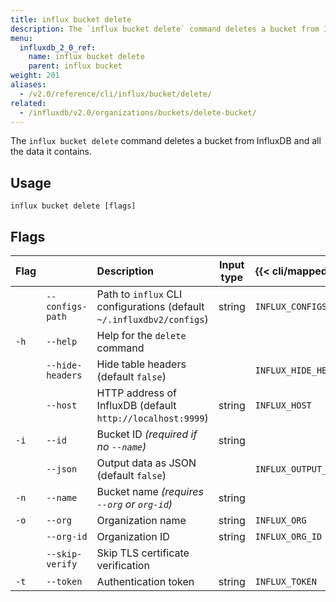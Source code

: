 ```yaml
---
title: influx bucket delete
description: The `influx bucket delete` command deletes a bucket from InfluxDB and all the data it contains.
menu:
  influxdb_2_0_ref:
    name: influx bucket delete
    parent: influx bucket
weight: 201
aliases:
  - /v2.0/reference/cli/influx/bucket/delete/
related:
  - /influxdb/v2.0/organizations/buckets/delete-bucket/
---
```


The `influx bucket delete` command deletes a bucket from InfluxDB and all the data it contains.

## Usage
```
influx bucket delete [flags]
```

## Flags
| Flag |                  | Description                                                           | Input type  | {{< cli/mapped >}}    |
|:---- |:---              |:-----------                                                           |:----------: |:------------------    |
|      | `--configs-path` | Path to `influx` CLI configurations (default `~/.influxdbv2/configs`) | string      |`INFLUX_CONFIGS_PATH`  |
| `-h` | `--help`         | Help for the `delete` command                                         |             |                       |
|      | `--hide-headers` | Hide table headers (default `false`)                                  |             | `INFLUX_HIDE_HEADERS` |
|      | `--host`         | HTTP address of InfluxDB (default `http://localhost:9999`)            | string      | `INFLUX_HOST`         |
| `-i` | `--id`           | Bucket ID _(required if no `--name`)_                                 | string      |                       |
|      | `--json`         | Output data as JSON (default `false`)                                 |             | `INFLUX_OUTPUT_JSON`  |
| `-n` | `--name`         | Bucket name _(requires `--org` or `org-id`)_                          | string      |                       |
| `-o` | `--org`          | Organization name                                                     | string      | `INFLUX_ORG`          |
|      | `--org-id`       | Organization ID                                                       | string      | `INFLUX_ORG_ID`       |
|      | `--skip-verify`  | Skip TLS certificate verification                                     |             |                       |
| `-t` | `--token`        | Authentication token                                                  | string      | `INFLUX_TOKEN`        |

